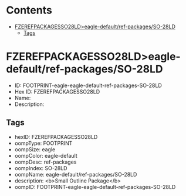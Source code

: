 



Contents
========

* [FZEREFPACKAGESSO28LD>eagle-default/ref-packages/SO-28LD](#fzerefpackagesso28ldeagle-defaultref-packagesso-28ld)
	* [Tags](#tags)

# FZEREFPACKAGESSO28LD>eagle-default/ref-packages/SO-28LD

- ID: FOOTPRINT-eagle-eagle-default-ref-packages-SO-28LD
- Hex ID: FZEREFPACKAGESSO28LD
- Name: 
- Description: 

## Tags

- hexID: FZEREFPACKAGESSO28LD
- oompType: FOOTPRINT
- oompSize: eagle
- oompColor: eagle-default
- oompDesc: ref-packages
- oompIndex: SO-28LD
- oompName: eagle-default/ref-packages/SO-28LD
- description: &lt;b&gt;Small Outline Package&lt;/b&gt;
- oompID: FOOTPRINT-eagle-eagle-default-ref-packages-SO-28LD
